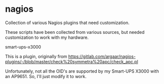 # nagios
Collection of various Nagios plugins that need customization.

These scripts have been collected from various sources, but needed customization to work with my hardware.

smart-ups-x3000

This is a plugin, originally from https://gitlab.com/argaar/nagios-plugins/-/blob/master/check%20symmetra%20apc/check_apc.pl 

Unfortunately, not all the OID's are supported by my Smart-UPS X3000 with an AP9651. So, I'll just modify it to work.
